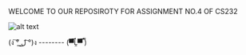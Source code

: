 WELCOME TO OUR REPOSIROTY FOR ASSIGNMENT NO.4 OF CS232

  
   
   ![alt text](https://media.giphy.com/media/4N5ddOOJJ7gtKTgNac/giphy.gif)
   
  
   (ง ͠° ͟ل͜ ͡°)ง     --------    (▀̿Ĺ̯▀̿ ̿)
